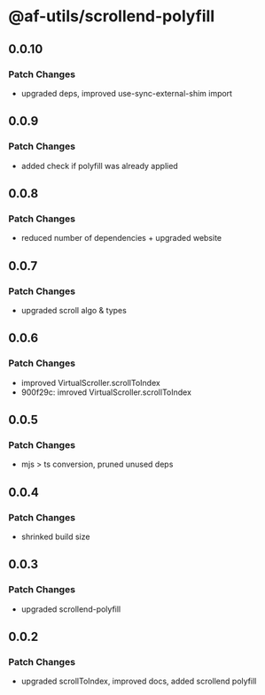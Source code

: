 # @af-utils/scrollend-polyfill

## 0.0.10

### Patch Changes

- upgraded deps, improved use-sync-external-shim import

## 0.0.9

### Patch Changes

- added check if polyfill was already applied

## 0.0.8

### Patch Changes

- reduced number of dependencies + upgraded website

## 0.0.7

### Patch Changes

- upgraded scroll algo & types

## 0.0.6

### Patch Changes

- improved VirtualScroller.scrollToIndex
- 900f29c: imroved VirtualScroller.scrollToIndex

## 0.0.5

### Patch Changes

- mjs > ts conversion, pruned unused deps

## 0.0.4

### Patch Changes

- shrinked build size

## 0.0.3

### Patch Changes

- upgraded scrollend-polyfill

## 0.0.2

### Patch Changes

- upgraded scrollToIndex, improved docs, added scrollend polyfill
